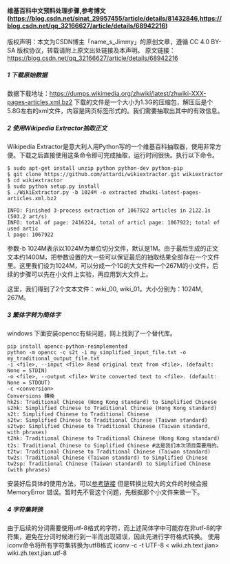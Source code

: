 #### 维基百科中文预料处理步骤,参考博文(https://blog.csdn.net/sinat_29957455/article/details/81432846,https://blog.csdn.net/qq_32166627/article/details/68942216)
版权声明：本文为CSDN博主「name_s_Jimmy」的原创文章，遵循 CC 4.0 BY-SA 版权协议，转载请附上原文出处链接及本声明。
原文链接：https://blog.csdn.net/qq_32166627/article/details/68942216

##### 1 下载原始数据

数据下载地址：https://dumps.wikimedia.org/zhwiki/latest/zhwiki-XXX-pages-articles.xml.bz2
下载的文件是一个大小为1.3G的压缩包，解压后是个5.8G左右的xml文件，内容是网页标签形式的。我们需要抽取出其中的有效信息。

##### 2 使用Wikipedia Extractor抽取正文

Wikipedia Extractor是意大利人用Python写的一个维基百科抽取器，使用非常方便。下载之后直接使用这条命令即可完成抽取，运行时间很快。执行以下命令。
``` linux
$ sudo apt-get install unzip python python-dev python-pip
$ git clone https://github.com/attardi/wikiextractor.git wikiextractor
$ cd wikiextractor
$ sudo python setup.py install
$ ./WikiExtractor.py -b 1024M -o extracted zhwiki-latest-pages-articles.xml.bz2

INFO: Finished 3-process extraction of 1067922 articles in 2122.1s (503.2 art/s)
INFO: total of page: 2416224, total of articl page: 1067922; total of used artic
l page: 1067922
```
参数-b 1024M表示以1024M为单位切分文件，默认是1M。由于最后生成的正文文本约1400M，把参数设置的大一些可以保证最后的抽取结果全部存在一个文件里。这里我们设为1024M，可以分成一个1G的大文件和一个267M的小文件，后续的步骤可以先在小文件上实验，再应用到大文件上。

这里，我们得到了2个文本文件：wiki_00, wiki_01。大小分别为：1024M, 267M。
##### 3 繁体字转为简体字
windows 下面安装opencc有些问题，网上找到了一个替代库。

```linux
pip install opencc-python-reimplemented
python -m opencc -c s2t -i my_simplified_input_file.txt -o my_traditional_output_file.txt
-i <file>, --input <file> Read original text from <file>. (default: None = STDIN)
-o <file>, --output <file> Write converted text to <file>. (default: None = STDOUT)
-c <conversion>
Conversions 轉換
hk2s: Traditional Chinese (Hong Kong standard) to Simplified Chinese
s2hk: Simplified Chinese to Traditional Chinese (Hong Kong standard)
s2t: Simplified Chinese to Traditional Chinese
s2tw: Simplified Chinese to Traditional Chinese (Taiwan standard)
s2twp: Simplified Chinese to Traditional Chinese (Taiwan standard, with phrases)
t2hk: Traditional Chinese to Traditional Chinese (Hong Kong standard)
t2s: Traditional Chinese to Simplified Chinese #这是我们本次项目需要用的。
t2tw: Traditional Chinese to Traditional Chinese (Taiwan standard)
tw2s: Traditional Chinese (Taiwan standard) to Simplified Chinese
tw2sp: Traditional Chinese (Taiwan standard) to Simplified Chinese (with phrases)
```

安装好后具体的使用方法，可以[参考链接](https://pypi.org/project/opencc-python-reimplemented/)
但是转换比较大的文件的时候会报 MemoryError 错误。暂时先不管这个问题，先根据那个小文件来做一下。
##### 4 字符集转换
由于后续的分词需要使用utf-8格式的字符，而上述简体字中可能存在非utf-8的字符集，避免在分词时候进行到一半而出现错误，因此先进行字符格式转换。
使用iconv命令将所有字符集转换为utf8格式
iconv -c -t UTF-8 < wiki.zh.text.jian> wiki.zh.text.jian.utf-8
